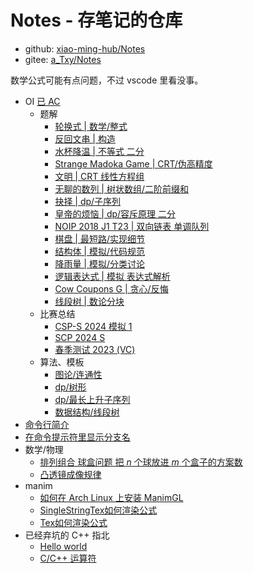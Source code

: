 # Notes - 存笔记的仓库
- github: [xiao-ming-hub/Notes](https://github.com/xiao-ming-hub/Notes)
- gitee: [a_Txy/Notes](https://gitee.com/a_Txy/Notes)

数学公式可能有点问题，不过 vscode 里看没事。
- OI  [已 AC](exercises.md)
  - 题解
    - [轮换式 | 数学/整式](luogu.p5084.md)
    - [反回文串 | 构造](luogu.p11190.md)
    - [水杯降温 | 不等式 二分](luogu.p11189.md)
    - [Strange Madoka Game | CRT/伪高精度](luogu.p11144.md)
    - [文明 | CRT 线性方程组](bzoj.2854.md)
    - [无聊的数列 | 树状数组/二阶前缀和](luogu.p1438.md)
    - [抉择 | dp/子序列](poj.21792.md)
    - [皇帝的烦恼 | dp/容斥原理 二分](luogu.p4409.md)
    - [NOIP 2018 J1 T23 | 双向链表 单调队列](noip2018j1t23.md)
    - [棋盘 | 最短路/实现细节](luogu.p3956/doc.md)
    - [结构体 | 模拟/代码规范](luogu.p9754.md)
    - [降雨量 | 模拟/分类讨论](luogu.p2471.md)
    - [逻辑表达式 | 模拟 表达式解析](luogu.p8815.md)
    - [Cow Coupons G | 贪心/反悔](luogu.p3045.md)
    - [线段树 | 数论分块](luogu.p6025.md)
  - 比赛总结
    - [CSP-S 2024 模拟 1](contest.x1.md)
    - [SCP 2024 S](contest.200849.md)
    - [春季测试 2023 (VC)](contest.102679.md)
  - 算法、模板
    - [图论/连通性](connectivity/doc.md)
    - [dp/树形](dp-tree.md)
    - [dp/最长上升子序列](lis-print.md)
    - [数据结构/线段树](segment-tree.md)
- [命令行简介](commandline.md)
- [在命令提示符里显示分支名](git-ps1.md)
- 数学/物理
  - [排列组合 球盒问题 把 $n$ 个球放进 $m$ 个盒子的方案数]()
  - [凸透镜成像规律](tu-tou-jing-cheng-xiang/note.md)
- manim
  - [如何在 Arch Linux 上安装 ManimGL](manimgl-install-on-archlinux.md)
  - [SingleStringTex如何渲染公式](SingleStringTex如何渲染公式.md)
  - [Tex如何渲染公式](Tex如何渲染公式.md)
- 已经弃坑的 C++ 指北
  - [Hello world](hello-world.md)
  - [C/C++ 运算符](operator.md)
